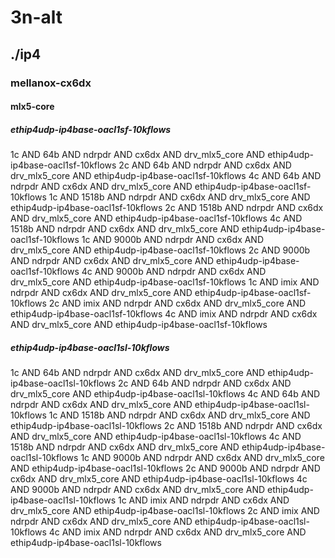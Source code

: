 # 3n-alt
## ./ip4
### mellanox-cx6dx
#### mlx5-core
##### ethip4udp-ip4base-oacl1sf-10kflows
1c AND 64b AND ndrpdr AND cx6dx AND drv_mlx5_core AND ethip4udp-ip4base-oacl1sf-10kflows
2c AND 64b AND ndrpdr AND cx6dx AND drv_mlx5_core AND ethip4udp-ip4base-oacl1sf-10kflows
4c AND 64b AND ndrpdr AND cx6dx AND drv_mlx5_core AND ethip4udp-ip4base-oacl1sf-10kflows
1c AND 1518b AND ndrpdr AND cx6dx AND drv_mlx5_core AND ethip4udp-ip4base-oacl1sf-10kflows
2c AND 1518b AND ndrpdr AND cx6dx AND drv_mlx5_core AND ethip4udp-ip4base-oacl1sf-10kflows
4c AND 1518b AND ndrpdr AND cx6dx AND drv_mlx5_core AND ethip4udp-ip4base-oacl1sf-10kflows
1c AND 9000b AND ndrpdr AND cx6dx AND drv_mlx5_core AND ethip4udp-ip4base-oacl1sf-10kflows
2c AND 9000b AND ndrpdr AND cx6dx AND drv_mlx5_core AND ethip4udp-ip4base-oacl1sf-10kflows
4c AND 9000b AND ndrpdr AND cx6dx AND drv_mlx5_core AND ethip4udp-ip4base-oacl1sf-10kflows
1c AND imix AND ndrpdr AND cx6dx AND drv_mlx5_core AND ethip4udp-ip4base-oacl1sf-10kflows
2c AND imix AND ndrpdr AND cx6dx AND drv_mlx5_core AND ethip4udp-ip4base-oacl1sf-10kflows
4c AND imix AND ndrpdr AND cx6dx AND drv_mlx5_core AND ethip4udp-ip4base-oacl1sf-10kflows
##### ethip4udp-ip4base-oacl1sl-10kflows
1c AND 64b AND ndrpdr AND cx6dx AND drv_mlx5_core AND ethip4udp-ip4base-oacl1sl-10kflows
2c AND 64b AND ndrpdr AND cx6dx AND drv_mlx5_core AND ethip4udp-ip4base-oacl1sl-10kflows
4c AND 64b AND ndrpdr AND cx6dx AND drv_mlx5_core AND ethip4udp-ip4base-oacl1sl-10kflows
1c AND 1518b AND ndrpdr AND cx6dx AND drv_mlx5_core AND ethip4udp-ip4base-oacl1sl-10kflows
2c AND 1518b AND ndrpdr AND cx6dx AND drv_mlx5_core AND ethip4udp-ip4base-oacl1sl-10kflows
4c AND 1518b AND ndrpdr AND cx6dx AND drv_mlx5_core AND ethip4udp-ip4base-oacl1sl-10kflows
1c AND 9000b AND ndrpdr AND cx6dx AND drv_mlx5_core AND ethip4udp-ip4base-oacl1sl-10kflows
2c AND 9000b AND ndrpdr AND cx6dx AND drv_mlx5_core AND ethip4udp-ip4base-oacl1sl-10kflows
4c AND 9000b AND ndrpdr AND cx6dx AND drv_mlx5_core AND ethip4udp-ip4base-oacl1sl-10kflows
1c AND imix AND ndrpdr AND cx6dx AND drv_mlx5_core AND ethip4udp-ip4base-oacl1sl-10kflows
2c AND imix AND ndrpdr AND cx6dx AND drv_mlx5_core AND ethip4udp-ip4base-oacl1sl-10kflows
4c AND imix AND ndrpdr AND cx6dx AND drv_mlx5_core AND ethip4udp-ip4base-oacl1sl-10kflows